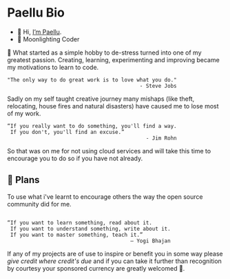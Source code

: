 # Paellu Bio

- 👋 Hi, [I’m Paellu](elwinplum@gmail.com).
- 💼 Moonlighting Coder

💬 What started as a simple hobby to de-stress turned into one of my greatest passion.
Creating, learning, experimenting and improving became my motivations to learn to code.

```
"The only way to do great work is to love what you do."
                                           - Steve Jobs
```

Sadly on my self taught creative journey many mishaps (like theft, relocating, house fires and natural disasters) have caused me to lose most of my work.

```
“If you really want to do something, you'll find a way. 
 If you don't, you'll find an excuse.”
                                             - Jim Rohn
```
So  that was on me for not using cloud services and will take this time to encourage you to do so if you have not already.

## 🎨 Plans

To use what i've learnt to encourage others the way the open source community did for me.

```

“If you want to learn something, read about it. 
 If you want to understand something, write about it. 
 If you want to master something, teach it.”
                                        ― Yogi Bhajan
```

If any of my projects are of use to inspire or benefit you in some way please *give credit where credit's due* and if you can take it further than recognition by courtesy your sponsored currency are greatly welcomed 🙏.

<!---
Paellu/Wakatta ✨ special ✨  `README.md` GitHub profile.
--->
